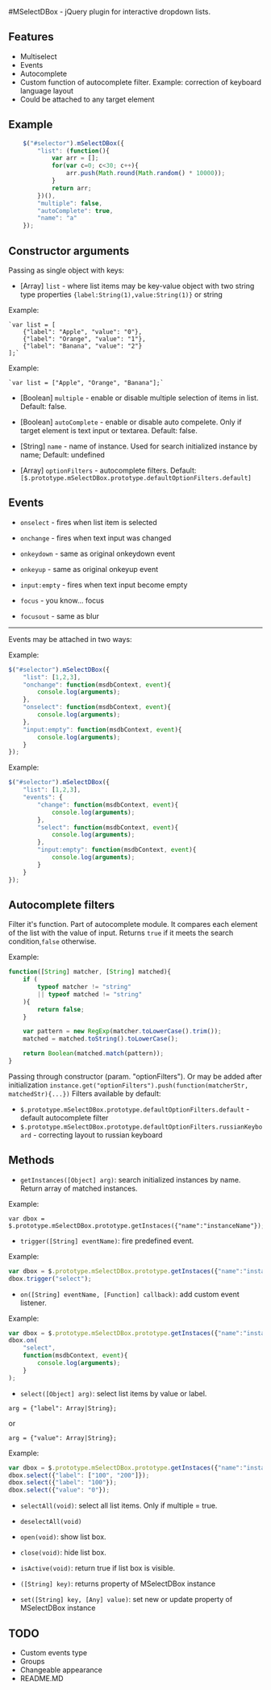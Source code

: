 #MSelectDBox - jQuery plugin for interactive dropdown lists.

Features
----------------------------------
- Multiselect
- Events
- Autocomplete
- Custom function of autocomplete filter. Example: correction of keyboard language layout
- Could be attached to any target element

Example
----------------------------------
~~~~~ javascript
	$("#selector").mSelectDBox({
		"list": (function(){
			var arr = [];
			for(var c=0; c<30; c++){
				arr.push(Math.round(Math.random() * 10000));
			}
			return arr;
		})(),
		"multiple": false,
		"autoComplete": true,
		"name": "a"
	});
~~~~~

Constructor arguments
----------------------------------
Passing as single object with keys:

* [Array] `list` - where list items may be key-value object with two string type properties `{label:String(1),value:String(1)}`
or string

Example:
		
	`var list = [
		{"label": "Apple", "value": "0"}, 
		{"label": "Orange", "value": "1"},
		{"label": "Banana", "value": "2"}
	];`

Example:

	`var list = ["Apple", "Orange", "Banana"];`
	
* [Boolean] `multiple` - enable or disable multiple selection of items in list.
Default: false.


* [Boolean] `autoComplete` - enable or disable auto compelete. Only if target element is text input or textarea. 
Default: false.


* [String] `name` - name of instance. Used for search initialized instance by name;
Default: undefined


* [Array] `optionFilters` - autocomplete filters.
Default: `[$.prototype.mSelectDBox.prototype.defaultOptionFilters.default]`

Events
----------------------------------
* `onselect` - fires when list item is selected

* `onchange` - fires when text input was changed

* `onkeydown` - same as original onkeydown event

* `onkeyup` - same as original onkeyup event

* `input:empty` - fires when text input become empty

* `focus` - you know... focus

* `focusout` - same as blur

--------------------------------------

Events may be attached in two ways:

Example:
~~~~~ javascript
$("#selector").mSelectDBox({
	"list": [1,2,3],
	"onchange": function(msdbContext, event){
		console.log(arguments);
	},
	"onselect": function(msdbContext, event){
		console.log(arguments);
	},
	"input:empty": function(msdbContext, event){
		console.log(arguments);
	}
});
~~~~~

Example:
~~~~~ javascript
$("#selector").mSelectDBox({
	"list": [1,2,3],
	"events": {
		"change": function(msdbContext, event){
			console.log(arguments);
		},
		"select": function(msdbContext, event){
			console.log(arguments);
		},
		"input:empty": function(msdbContext, event){
			console.log(arguments);
		}
	}
});
~~~~~ 

Autocomplete filters
----------------------------------
Filter it's function. Part of autocomplete module.
It compares each element of the list with the value of input.
Returns `true` if it meets the search condition,`false` otherwise.

Example:
~~~~~ javascript
function([String] matcher, [String] matched){
	if (
		typeof matcher != "string"
		|| typeof matched != "string"
	){
		return false;
	}

	var pattern = new RegExp(matcher.toLowerCase().trim());
	matched = matched.toString().toLowerCase();

	return Boolean(matched.match(pattern));
}
~~~~~

Passing through constructor (param. "optionFilters"). Or may be added after initialization `instance.get("optionFilters").push(function(matcherStr, matchedStr){...})`
Filters available by default:
* `$.prototype.mSelectDBox.prototype.defaultOptionFilters.default` - default autocomplete filter
* `$.prototype.mSelectDBox.prototype.defaultOptionFilters.russianKeyboard` - correcting layout to russian keyboard

Methods
----------------------------------
* `getInstances([Object] arg)`: search initialized instances by name.
Return array of matched instances.

Example:
```
var dbox = $.prototype.mSelectDBox.prototype.getInstaces({"name":"instanceName"});
```

* `trigger([String] eventName)`: fire predefined event.

Example:
~~~~~ javascript
var dbox = $.prototype.mSelectDBox.prototype.getInstaces({"name":"instanceName"})[0];
dbox.trigger("select");
~~~~~

* `on([String] eventName, [Function] callback)`: add custom event listener.

Example:
~~~~~ javascript
var dbox = $.prototype.mSelectDBox.prototype.getInstaces({"name":"instanceName"})[0];
dbox.on(
	"select", 
	function(msdbContext, event){
		console.log(arguments);
	}
);
~~~~~

* `select([Object] arg)`: select list items by value or label.

`arg = {"label": Array|String};`

or

`arg = {"value": Array|String};`

Example:
~~~~~ javascript
var dbox = $.prototype.mSelectDBox.prototype.getInstaces({"name":"instanceName"})[0];
dbox.select({"label": ["100", "200"]});
dbox.select({"label": "100"});
dbox.select({"value": "0"});
~~~~~

* `selectAll(void)`: select all list items. Only if multiple = true.

* `deselectAll(void)`

* `open(void)`: show list box.

* `close(void)`: hide list box.

* `isActive(void)`: return true if list box is visible.

* `([String] key)`: returns property of MSelectDBox instance

* `set([String] key, [Any] value)`: set new or update property of MSelectDBox instance

TODO
--------------------------------------
- Custom events type
- Groups
- Changeable appearance
- README.MD
